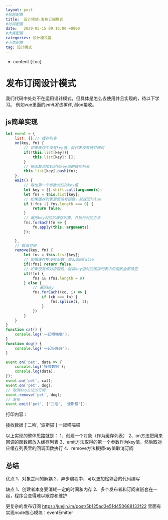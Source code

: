 ```yaml
---
layout: post
#标题配置
title:  设计模式-发布订阅模式
#时间配置
date:   2020-05-15 09:16:00 +0800
#大类配置
categories: 设计模式类
#小类配置
tag: 设计模式
---
```


* content
{:toc}

发布订阅设计模式
======
我们代码中处处不在运用设计模式，但具体是怎么去使用并且实现的，待以下学习。
例如vue里面的$emit发送事件,给$on接收。

js简单实现
-----

```js
let event = {
    list: {},// 缓存列表
    on(key, fn) {
        // 如果缓存中没有key值，就代表没有被订阅过
        if(!this.list[key]){
            this.list[key]: [];
        }
        // 把函数添加到对应key值的缓存列表
        this.list[key].push(fn);
    },
    emit() {
        // 取出第一个参数对应的key值
        let key = [].shift.call(arguments);
        let fns = this.list[key];
        // 如果缓存列表里面没有函数，就返回false
        if (!fns || fns.length === 0) {
            return false;
        }
        // 遍历key对应的缓存列表，并执行对应方法
        fns.forEach(fn => {
            fn.apply(this, arguments);
        });

    },
    // 取消订阅
    remove(key, fn) {
        let fns = this.list[key];
        // 如果缓存中没有函数，那么返回false
        if(!fns) return false;
        // 如果没有传对应函数，就将key值对应缓存列表中的函数全都清空
        if(!fn) {
            fns && (fns.length = 0)
        } else {
            // 遍历key
            fns.forEach((cd, i) => {
                if (cb === fn) {
                    fns.splice(i, 1);
                }
            })
        }
    }
}
function cat() {
    console.log('一起喵喵喵');
}
function dog() {
    console.log('一起旺旺旺');
}

event.on('pet', data => {
    console.log('接收数据');
    console.log(data);
});
event.on('pet', cat);
event.on('pet', dog);
// 取消dog方法的订阅
event.remove('pet', dog);
// 发布
event.emit('pet', ['二哈', '波斯猫']);
```
打印内容：

接收数据
['二哈', '波斯猫']
一起喵喵喵

以上实现的整体思路就是：
1、创建一个对象（作为缓存列表）
2、on方法把用来回调的函数都放入缓存列表
3、emit方法取得的第一个参数作为key值，然后取对应缓存列表里的回调函数执行
4、remove方法根据key值取消订阅

总结
------
优点
1、对象之间的解耦
2、异步编程中，可以更加松耦合的代码编写

缺点
1、创建者本身要消耗一定的时间和内存
2、多个发布者和订阅者嵌套在一起，程序会变得难以跟踪和维护

更复杂的发布订阅 https://juejin.im/post/5b125ad3e51d450688133f22
里面有实现node核心模块：eventEmitter
